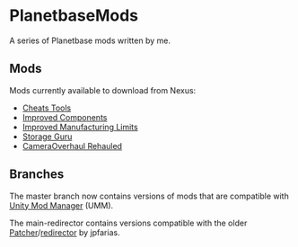 # PlanetbaseMods
A series of Planetbase mods written by me.

## Mods
Mods currently available to download from Nexus:
- [Cheats Tools](https://www.nexusmods.com/planetbase/mods/56)
- [Improved Components](https://www.nexusmods.com/planetbase/mods/54)
- [Improved Manufacturing Limits](https://www.nexusmods.com/planetbase/mods/56)
- [Storage Guru](https://www.nexusmods.com/planetbase/mods/13)
- [CameraOverhaul Rehauled](https://www.nexusmods.com/planetbase/mods/58)

## Branches
The master branch now contains versions of mods that are compatible with [Unity Mod Manager](https://www.nexusmods.com/site/mods/21) (UMM).

The main-redirector contains versions compatible with the older [Patcher](https://www.nexusmods.com/planetbase/mods/1)/[redirector](https://www.nexusmods.com/planetbase/mods/3) by jpfarias.

